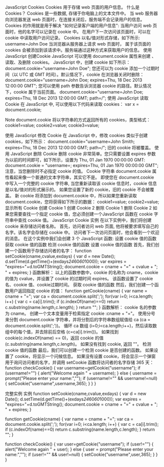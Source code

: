 JavaScript Cookies
Cookies 用于存储 web 页面的用户信息。
什么是 Cookies？
Cookies 是一些数据, 存储于你电脑上的文本文件中。
当 web 服务器向浏览器发送 web 页面时，在连接关闭后，服务端不会记录用户的信息。
Cookies 的作用就是用于解决 "如何记录客户端的用户信息":
当用户访问 web 页面时，他的名字可以记录在 cookie 中。
在用户下一次访问该页面时，可以在 cookie 中读取用户访问记录。
Cookies 以名/值对形式存储，如下所示:
username=John Doe
当浏览器从服务器上请求 web 页面时， 属于该页面的 cookies 会被添加到该请求中。服务端通过这种方式来获取用户的信息。
使用 JavaScript 创建Cookie
JavaScript 可以使用 document.cookie 属性来创建 、读取、及删除 cookies。
JavaScript 中，创建 cookie 如下所示：
document.cookie="username=John Doe";
您还可以为 cookie 添加一个过期时间（以 UTC 或 GMT 时间）。默认情况下，cookie 在浏览器关闭时删除：
document.cookie="username=John Doe; expires=Thu, 18 Dec 2013 12:00:00 GMT";
您可以使用 path 参数告诉浏览器 cookie 的路径。默认情况下，cookie 属于当前页面。
document.cookie="username=John Doe; expires=Thu, 18 Dec 2013 12:00:00 GMT; path=/";
使用 JavaScript 读取 Cookie
在 JavaScript 中, 可以使用以下代码来读取 cookies：
var x = document.cookie;

Note	document.cookie 将以字符串的方式返回所有的 cookies，类型格式： cookie1=value; cookie2=value; cookie3=value;

使用 JavaScript 修改 Cookie
在 JavaScript 中，修改 cookies 类似于创建 cookies，如下所示：
document.cookie="username=John Smith; expires=Thu, 18 Dec 2013 12:00:00 GMT; path=/";
旧的 cookie 将被覆盖。
使用 JavaScript 删除 Cookie
删除 cookie 非常简单。您只需要设置 expires 参数为以前的时间即可，如下所示，设置为 Thu, 01 Jan 1970 00:00:00 GMT:
document.cookie = "username=; expires=Thu, 01 Jan 1970 00:00:00 GMT";
注意，当您删除时不必指定 cookie 的值。
Cookie 字符串
document.cookie 属性看起来像一个普通的文本字符串，其实它不是。
即使您在 document.cookie 中写入一个完整的 cookie 字符串, 当您重新读取该 cookie 信息时，cookie 信息是以名/值对的形式展示的。
如果您设置了新的 cookie，旧的 cookie 不会被覆盖。 新 cookie 将添加到 document.cookie 中，所以如果您重新读取document.cookie，您将获得如下所示的数据：
cookie1=value; cookie2=value;
显示所有 Cookie  创建 Cookie 1  创建 Cookie 2 删除 Cookie 1  删除 Cookie 2
如果您需要查找一个指定 cookie 值，您必须创建一个JavaScript 函数在 cookie 字符串中查找 cookie 值。
JavaScript Cookie 实例
在以下实例中，我们将创建 cookie 来存储访问者名称。
首先，访问者访问 web 页面, 他将被要求填写自己的名字。该名字会存储在 cookie 中。
访问者下一次访问页面时，他会看到一个欢迎的消息。
在这个实例中我们会创建 3 个 JavaScript 函数:
设置 cookie 值的函数
获取 cookie 值的函数
检测 cookie 值的函数
设置 cookie 值的函数
首先，我们创建一个函数用于存储访问者的名字：
function setCookie(cname,cvalue,exdays)
{
var d = new Date();
d.setTime(d.getTime()+(exdays*24*60*60*1000));
var expires = "expires="+d.toGMTString();
document.cookie = cname + "=" + cvalue + "; " + expires;
}
函数解析：
以上的函数参数中，cookie 的名称为 cname，cookie 的值为 cvalue，并设置了 cookie 的过期时间 expires。
该函数设置了 cookie 名、cookie 值、cookie过期时间。
获取 cookie 值的函数
然后，我们创建一个函数用户返回指定 cookie 的值：
function getCookie(cname)
{
var name = cname + "=";
var ca = document.cookie.split(';');
for(var i=0; i<ca.length; i++) 
  {
  var c = ca[i].trim();
  if (c.indexOf(name)==0) return c.substring(name.length,c.length);
  }
return "";
}
函数解析：
cookie 名的参数为 cname。
创建一个文本变量用于检索指定 cookie :cname + "="。
使用分号来分割 document.cookie 字符串，并将分割后的字符串数组赋值给 ca (ca = document.cookie.split(';'))。
循环 ca 数组 (i=0;i<ca.length;i++)，然后读取数组中的每个值，并去除前后空格 (c=ca[i].trim())。
如果找到 cookie(c.indexOf(name) == 0)，返回 cookie 的值 (c.substring(name.length,c.length)。
如果没有找到 cookie, 返回 ""。
检测 cookie 值的函数
最后，我们可以创建一个检测 cookie 是否创建的函数。
如果设置了 cookie，将显示一个问候信息。
如果没有设置 cookie，将会显示一个弹窗用于询问访问者的名字，并调用 setCookie 函数将访问者的名字存储 365 天：
function checkCookie()
{
var username=getCookie("username");
if (username!="")
  {
  alert("Welcome again " + username);
  }
else 
  {
  username = prompt("Please enter your name:","");
  if (username!="" && username!=null)
    {
    setCookie("username",username,365);
    }
  }
}

完整实例
实例
function setCookie(cname,cvalue,exdays)
{
var d = new Date();
d.setTime(d.getTime()+(exdays*24*60*60*1000));
var expires = "expires="+d.toGMTString();
document.cookie = cname + "=" + cvalue + "; " + expires;
}

function getCookie(cname)
{
var name = cname + "=";
var ca = document.cookie.split(';');
for(var i=0; i<ca.length; i++) 
  {
  var c = ca[i].trim();
  if (c.indexOf(name)==0) return c.substring(name.length,c.length);
}
return "";
}

function checkCookie()
{
var user=getCookie("username");
if (user!="")
  {
  alert("Welcome again " + user);
  }
else 
  {
  user = prompt("Please enter your name:","");
  if (user!="" && user!=null)
    {
    setCookie("username",user,365);
    }
  }
}
<!DOCTYPE html>
<html>
<head>
<meta charset="utf-8">
<title>菜鸟教程(runoob.com)</title>
</head>
<head>
<script>
function setCookie(cname,cvalue,exdays){
	var d = new Date();
	d.setTime(d.getTime()+(exdays*24*60*60*1000));
	var expires = "expires="+d.toGMTString();
	document.cookie = cname+"="+cvalue+"; "+expires;
}
function getCookie(cname){
	var name = cname + "=";
	var ca = document.cookie.split(';');
	for(var i=0; i<ca.length; i++) {
		var c = ca[i].trim();
		if (c.indexOf(name)==0) return c.substring(name.length,c.length);
	}
	return "";
}
function checkCookie(){
	var user=getCookie("username");
	if (user!=""){
		alert("Welcome again " + user);
	}
	else {
		user = prompt("Please enter your name:","");
  		if (user!="" && user!=null){
    		setCookie("username",user,30);
    	}
	}
}
</script>
</head>
	
<body onload="checkCookie()"></body>
	
</html>